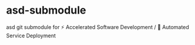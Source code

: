 # asd-submodule
asd git submodule for ⚡ Accelerated Software Development / 🚀 Automated Service Deployment
